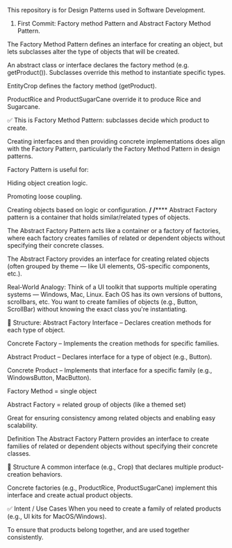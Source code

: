 
This repository is for Design Patterns used in Software Development. 

1. First Commit: Factory method Pattern and Abstract Factory Method Pattern.

The Factory Method Pattern defines an interface for creating an object,
but lets subclasses alter the type of objects that will be created.


An abstract class or interface declares the factory method (e.g. getProduct()).
Subclasses override this method to instantiate specific types.

EntityCrop defines the factory method (getProduct).

ProductRice and ProductSugarCane override it to produce Rice and Sugarcane.

✅ This is Factory Method Pattern: subclasses decide which product to create.


Creating interfaces and then providing concrete implementations does
align with the Factory Pattern, particularly the Factory Method Pattern in design patterns.

Factory Pattern is useful for:

Hiding object creation logic.

Promoting loose coupling.

Creating objects based on logic or configuration.
**/
/******
Abstract Factory pattern is a container that holds similar/related types of objects.


The Abstract Factory Pattern acts like a container or a factory of factories,
where each factory creates families of related or dependent objects without specifying their concrete classes.


The Abstract Factory provides an interface for
 creating related objects (often grouped by theme — like UI elements, OS-specific components, etc.).

Real-World Analogy:
Think of a UI toolkit that supports multiple operating systems — Windows, Mac, Linux. Each OS has its own versions of buttons, scrollbars, etc. You want to create families of objects (e.g., Button, ScrollBar) without knowing the exact class you're instantiating.

🧱 Structure:
Abstract Factory Interface – Declares creation methods for each type of object.

Concrete Factory – Implements the creation methods for specific families.

Abstract Product – Declares interface for a type of object (e.g., Button).

Concrete Product – Implements that interface for a specific family (e.g., WindowsButton, MacButton).

Factory Method = single object

Abstract Factory = related group of objects (like a themed set)

Great for ensuring consistency among related objects and enabling easy scalability.


Definition
The Abstract Factory Pattern provides an interface to create families of related or dependent objects without specifying their concrete classes.

📐 Structure
A common interface (e.g., Crop) that declares multiple product-creation behaviors.

Concrete factories (e.g., ProductRice, ProductSugarCane) implement this interface and create actual product objects.

✅ Intent / Use Cases
When you need to create a family of related products (e.g., UI kits for MacOS/Windows).

To ensure that products belong together, and are used together consistently.


